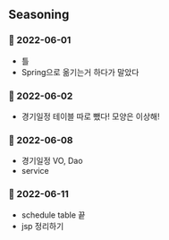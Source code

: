 ## Seasoning

### :seedling: 2022-06-01
* 틀
* Spring으로 옮기는거 하다가 말았다

### :seedling: 2022-06-02
* 경기일정 테이블 따로 뺐다! 모양은 이상해!

### :seedling: 2022-06-08
* 경기일정 VO, Dao
* service

### :seedling: 2022-06-11
* schedule table 끝
* jsp 정리하기